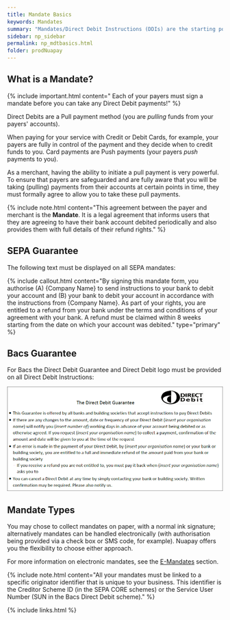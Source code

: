 ```yaml
---
title: Mandate Basics
keywords: Mandates
summary: "Mandates/Direct Debit Instructions (DDIs) are the starting point for your Direct Debit payments processing. A signed mandates gives your business the legal authority to debit funds from your payers' accounts for the goods or services that you supply. "
sidebar: np_sidebar
permalink: np_mdtbasics.html
folder: prodNuapay
---
```


## What is a Mandate?

{% include important.html content=" Each of your payers must sign a mandate before you can take any Direct Debit payments!" %}

Direct Debits are a Pull payment method (you are <i>pulling</i> funds from your payers' accounts).

When paying for your service with Credit or Debit Cards, for example, your payers are fully in control of the payment and they decide when to credit funds to you. Card payments are Push payments (your payers <i>push</i> payments to you).

As a merchant, having the ability to initiate a pull payment is very powerful. To ensure that payers are safeguarded and are fully aware that you will be taking (pulling) payments from their accounts at certain points in time, they must formally agree to allow you to take these pull payments.

{% include note.html content="This agreement between the payer and merchant is the <b>Mandate</b>. It is a legal agreement that informs users that they are agreeing to have their bank account debited periodically and also provides them with full details of their refund rights." %}


## SEPA Guarantee

The following text must be displayed on all SEPA mandates:

{% include callout.html content="By signing this mandate form, you authorise (A) {Company Name} to send instructions to your bank to debit your account and (B) your bank to debit your account in accordance with the instructions from {Company Name}. As part of your rights, you are entitled to a refund from your bank under the terms and conditions of your agreement with your bank. A refund must be claimed within 8 weeks starting from the date on which your account was debited." type="primary" %} 


## Bacs Guarantee

For Bacs the Direct Debit Guarantee and Direct Debit logo must be provided on all Direct Debit Instructions:

<img src="images/bacs-guarantee.png">


## Mandate Types

You may chose to collect mandates on paper, with a normal ink signature; alternatively mandates can be handled electronically (with authorisation being provided via a check box or SMS code, for example). Nuapay offers you the flexibility to choose either approach.

For more information on electronic mandates, see the <a href ="em_landing_page.html">E-Mandates</a> section.

{% include note.html content="All your mandates must be linked to a specific originator identifier that is unique to your business. This identifier is the Creditor Scheme ID (in the SEPA CORE schemes) or the Service User Number (SUN in the Bacs Direct Debit scheme)." %}


{% include links.html %}
